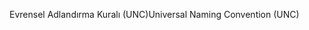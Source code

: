 <span data-ttu-id="13d4b-101">Evrensel Adlandırma Kuralı (UNC)</span><span class="sxs-lookup"><span data-stu-id="13d4b-101">Universal Naming Convention (UNC)</span></span>